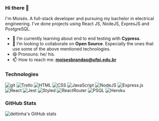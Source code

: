 ### Hi there 👋
I'm Moisés. A full-stack developer and pursuing my bachelor in electrical engineering.
I've done projects using React JS, NodeJS, ExpresJS and PostgreSQL.
- 🌱 I’m currently learning about end to end testing with **Cypress**.
- 👯 I’m looking to collaborate on **Open Source**. Especially the ones that use some of the above mentioned technologies.
- 😄 Pronouns: he/ his.
- 📫 How to reach me: **[moisesbrandao@ufpi.edu.br](mailto:moisesbrandao@ufpi.edu.br)**

### Technologies 

![git](https://img.shields.io/badge/Git-E34F26?style=for-the-badge&logo=git&logoColor=white)
![Trello](https://img.shields.io/badge/Trello-%23026AA7.svg?style=for-the-badge&logo=Trello&logoColor=white)
![HTML](https://img.shields.io/badge/HTML5-E34F26?style=for-the-badge&logo=html5&logoColor=white)
![CSS](https://img.shields.io/badge/CSS3-1572B6?style=for-the-badge&logo=css3&logoColor=white)
![JavaScript](https://img.shields.io/badge/JavaScript-F7DF1E?style=for-the-badge&logo=javascript&logoColor=black)
![NodeJS](https://img.shields.io/badge/Node.js-43853D?style=for-the-badge&logo=node.js&logoColor=white)
![Express.js](https://img.shields.io/badge/Express.js-000000?style=for-the-badge&logo=express&logoColor=white)
![React](https://img.shields.io/badge/React-20232A?style=for-the-badge&logo=react&logoColor=61DAFB)
![Jest](https://img.shields.io/badge/-jest-%23C21325?style=for-the-badge&logo=jest&logoColor=white)
![Styled](https://img.shields.io/badge/styled--components-DB7093?style=for-the-badge&logo=styled-components&logoColor=white)
![ReactRouter](https://img.shields.io/badge/React_Router-CA4245?style=for-the-badge&logo=react-router&logoColor=white)
![PSQL](https://img.shields.io/badge/PostgreSQL-316192?style=for-the-badge&logo=postgresql&logoColor=white)
![Heroku](https://img.shields.io/badge/Heroku-430098?style=for-the-badge&logo=heroku&logoColor=white)

### GitHub Stats
![deltinha's GitHub stats](https://github-readme-stats.vercel.app/api?username=deltinha&hide=stars,issues&theme=graywhite&show_icons=true) 


